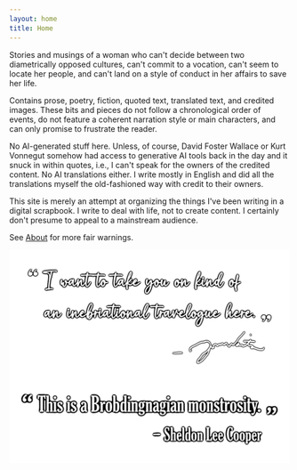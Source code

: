 ```yaml
---
layout: home
title: Home
---
```

Stories and musings of a woman who can't decide between two diametrically opposed cultures, can't commit to a vocation, can't seem to locate her people, and can't land on a style of conduct in her affairs to save her life.

Contains prose, poetry, fiction, quoted text, translated text, and credited images. These bits and pieces do not follow a chronological order of events, do not feature a coherent narration style or main characters, and can only promise to frustrate the reader.

No AI-generated stuff here. Unless, of course, David Foster Wallace or Kurt Vonnegut somehow had access to generative AI tools back in the day and it snuck in within quotes, i.e., I can't speak for the owners of the credited content. No AI translations either. I write mostly in English and did all the translations myself the old-fashioned way with credit to their owners.

This site is merely an attempt at organizing the things I've been writing in a digital scrapbook. I write to deal with life, not to create content. I certainly don't presume to appeal to a mainstream audience.

See [About](https://olivecarambola.github.io/logbook/about/) for more fair warnings.

![home page quotes](/assets/images/homepagequote.png)
